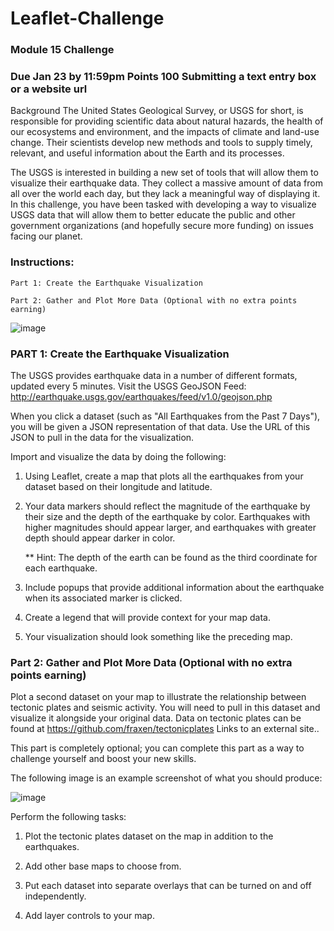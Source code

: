 # Leaflet-Challenge
### Module 15 Challenge

### Due Jan 23 by 11:59pm Points 100 Submitting a text entry box or a website url 

Background
The United States Geological Survey, or USGS for short, is responsible for providing scientific data about natural hazards, the health of our ecosystems and environment, and the impacts of climate and land-use change. Their scientists develop new methods and tools to supply timely, relevant, and useful information about the Earth and its processes.

The USGS is interested in building a new set of tools that will allow them to visualize their earthquake data. They collect a massive amount of data from all over the world each day, but they lack a meaningful way of displaying it. In this challenge, you have been tasked with developing a way to visualize USGS data that will allow them to better educate the public and other government organizations (and hopefully secure more funding) on issues facing our planet.

### Instructions:

    Part 1: Create the Earthquake Visualization

    Part 2: Gather and Plot More Data (Optional with no extra points earning)


![image](https://user-images.githubusercontent.com/110074895/211966871-5129582c-d23f-4495-bc8c-3da0efacad5a.png)

### PART 1: Create the Earthquake Visualization
The USGS provides earthquake data in a number of different formats, updated every 5 minutes. Visit the USGS GeoJSON Feed: http://earthquake.usgs.gov/earthquakes/feed/v1.0/geojson.php

When you click a dataset (such as "All Earthquakes from the Past 7 Days"), you will be given a JSON representation of that data. Use the URL of this JSON to pull in the data for the visualization.

Import and visualize the data by doing the following:

1) Using Leaflet, create a map that plots all the earthquakes from your dataset based on their longitude and latitude.
2) Your data markers should reflect the magnitude of the earthquake by their size and the depth of the earthquake by color. Earthquakes with higher magnitudes should appear larger, and earthquakes with greater depth should appear darker in color.

     ** Hint: The depth of the earth can be found as the third coordinate for each earthquake.

3) Include popups that provide additional information about the earthquake when its associated marker is clicked.
4) Create a legend that will provide context for your map data.
5) Your visualization should look something like the preceding map.

### Part 2: Gather and Plot More Data (Optional with no extra points earning)
Plot a second dataset on your map to illustrate the relationship between tectonic plates and seismic activity. You will need to pull in this dataset and visualize it alongside your original data. Data on tectonic plates can be found at https://github.com/fraxen/tectonicplates Links to an external site..

This part is completely optional; you can complete this part as a way to challenge yourself and boost your new skills.

The following image is an example screenshot of what you should produce:

![image](https://user-images.githubusercontent.com/110074895/211967808-1816566c-03f3-4917-a3ab-95e2f91dd6f5.png)


Perform the following tasks:

 1) Plot the tectonic plates dataset on the map in addition to the earthquakes.

 2) Add other base maps to choose from.

 3) Put each dataset into separate overlays that can be turned on and off independently.

 4) Add layer controls to your map.

